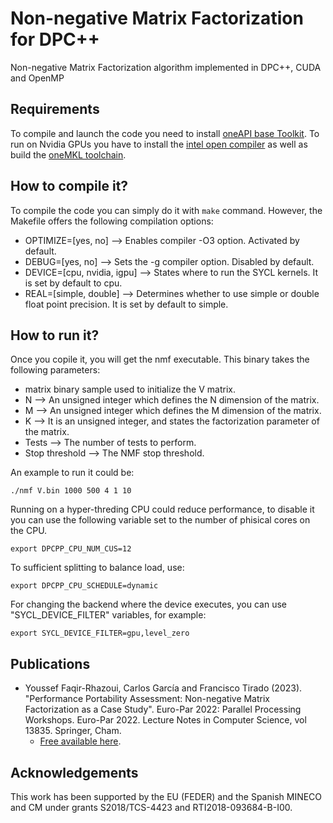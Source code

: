 # Non-negative Matrix Factorization for DPC++
Non-negative Matrix Factorization algorithm implemented in DPC++, CUDA and OpenMP

## Requirements
To compile and launch the code you need to install [oneAPI base Toolkit](https://software.intel.com/content/www/us/en/develop/tools/oneapi.html). To run on Nvidia GPUs you have to install the [intel open compiler](https://github.com/intel/llvm) as well as build the [oneMKL toolchain](https://github.com/oneapi-src/oneMKL).

## How to compile it?
To compile the code you can simply do it with `make` command. However, the Makefile offers the following compilation options:

* OPTIMIZE=[yes, no] --> Enables compiler -O3 option. Activated by default.
* DEBUG=[yes, no] --> Sets the -g compiler option. Disabled by default.
* DEVICE=[cpu, nvidia, igpu] --> States where to run the SYCL kernels. It is set by default to cpu.
* REAL=[simple, double] --> Determines whether to use simple or double float point precision. It is set by default to simple.

## How to run it?
Once you copile it, you will get the nmf executable. This binary takes the following parameters:

* matrix binary sample used to initialize the V matrix.
* N --> An unsigned integer which defines the N dimension of the matrix.
* M --> An unsigned integer which defines the M dimension of the matrix.
* K --> It is an unsigned integer, and states the factorization parameter of the matrix.
* Tests --> The number of tests to perform.
* Stop threshold --> The NMF stop threshold.

An example to run it could be:

`./nmf V.bin 1000 500 4 1 10`

Running on a hyper-threding CPU could reduce performance, to disable it you can use the following variable set to the number of phisical cores on the CPU.

`export DPCPP_CPU_NUM_CUS=12`

To sufficient splitting to balance load, use:

`export DPCPP_CPU_SCHEDULE=dynamic`

For changing the backend where the device executes, you can use "SYCL_DEVICE_FILTER" variables, for example:

`export SYCL_DEVICE_FILTER=gpu,level_zero`

## Publications
* Youssef Faqir-Rhazoui, Carlos García and Francisco Tirado (2023). "Performance Portability Assessment: Non-negative Matrix Factorization as a Case Study". Euro-Par 2022: Parallel Processing Workshops. Euro-Par 2022. Lecture Notes in Computer Science, vol 13835. Springer, Cham.
    * [Free available here](https://doi.org/10.1007/978-3-031-31209-0_18).

## Acknowledgements

This work has been supported by the EU (FEDER) and the Spanish MINECO and CM under grants S2018/TCS-4423 and RTI2018-093684-B-I00.
